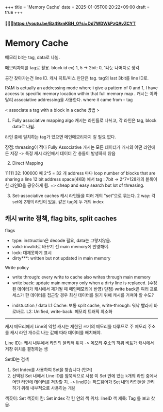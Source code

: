 +++
title = 'Memory Cache'
date = 2025-01-05T00:20:22+09:00
draft = true
+++

#### 🚀🚀🚀https://youtu.be/Bz49xnKBH_0?si=Dd7WDWkPzQAvZCYT

# Memory Cache

메모리 bit는 tag, data로 나뉨.

메모리자체를 tag로 활용. 
block id ex) 1, 5 -> 2bit: 0, 1나눈 나머지로 생각. 

공간 찾아가는건 line ID.
캐시 히트/미스 판단은 tag.
tag의 last 3bit를 line ID로. 


RAM is actually an addressing mode where i give a pattern of 0 and 1, 
I have access to specific memory location within that full memory map .
캐시는 이와 달리 associative addressing을 사용한다. 
where it came from - tag

< associate a tag with a block in a cache 방법 > 
1. Fully associative mapping algo
캐시는 라인들로 나뉘고,
각 라인은 tag, block data로 나뉨.

라인 중에 일치하는 tag가 있으면 메인메모리까지 갈 필요 없다.

장점: threasing이 적다
Fully Associative 캐시는 모든 데이터가 캐시의 어떤 라인에든 저장 ->  특정 캐시 라인에서 데이터 간 충돌이 발생하지 않음 

2. Direct Mapping

11111
32: 100000
매 2^5 = 32 개 address 마다 loop
number of blocks that are sharing a line 
12 bit address space(4KB) 에서 
tag : 7bit -> 2^7=128개의 블록이 한 라인ID을 공유하게 됨.
=> cheap and easy search but lot of threasing.

3. Set-associative caches
캐시 라인들을 여러 개의 "set"으로 묶는다.
2 way: 각 set에 2개의 라인이 있음.
같은 tag에 두 개의 index


## 캐시 write 정책, flag bits, split caches

flags
- type: instruction은 decode 필요, data는 그렇지않음.
- valid: invalid로 바꾸기 전 main memory에 반영해야. 
- lock: 대체못하게 표시
- dirty***: written but not updated in main memory

Write policy
- write through: every write to cache also writes through main memory
- write back: update main memory only when a dirty line is replaced. (수정된 데이터가 캐시에서 제거될 때 메인메모리에 반영)
 단점) write back은 여러 프로세스가 한 데이터를 접근할 경우
최신 데이터를 읽기 위해 캐시를 거쳐야 할 수도?

* indstuction / data
L1 Cache: 보통 split cache, write-through: 워낙 빨라서 바로바로.
L2: Unified, write-back. 메모리 트래픽 최소화





---
캐시 메모리에서 Line의 역할
캐시는 제한된 크기의 메모리를 다루므로
주 메모리 주소를 캐시 라인 개수로 나눈 값에 따라 데이터를 배치해야.

Line ID는 캐시 내부에서 라인의 물리적 위치
-> 메모리 주소의 하위 비트가 캐시에서 저장 위치를 결정하는 셈

SetID는 검색
1) Set Index를 사용하여 Set을 찾습니다 (먼저)
2) 선택된 Set 내에서 Line ID를 암묵적으로 사용
이 Set 안에 있는 k개의 라인 중에서 어떤 라인에 데이터를 저장할 지.
-> lineID는  하드웨어가 Set 내의 라인들을 관리하기 위해 내부적으로 사용하는 개념

책꽂이: Set
책꽂이 칸: Set index
각 칸 안의 책 위치: lineID
책 제목: Tag 를 보고 찾음. 



